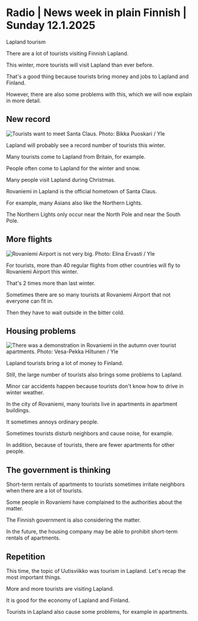 # Radio \| News week in plain Finnish \| Sunday 12.1.2025

Lapland tourism

There are a lot of tourists visiting Finnish Lapland.

This winter, more tourists will visit Lapland than ever before.

That's a good thing because tourists bring money and jobs to Lapland and Finland.

However, there are also some problems with this, which we will now explain in more detail.

## New record

![Tourists want to meet Santa Claus. Photo: Bikka Puoskari / Yle](https://images.cdn.yle.fi/image/upload/c_crop,h_2268,w_4032,x_0,y_246/ar_1.777777777777777,c_fill,g_faces,h_431,w_767/dpr_1.0/q_auto:eco/f_auto/fl_lossy/v1629291077/39-843442611d01286dcb2)

Lapland will probably see a record number of tourists this winter.

Many tourists come to Lapland from Britain, for example.

People often come to Lapland for the winter and snow.

Many people visit Lapland during Christmas.

Rovaniemi in Lapland is the official hometown of Santa Claus.

For example, many Asians also like the Northern Lights.

The Northern Lights only occur near the North Pole and near the South Pole.

## More flights

![Rovaniemi Airport is not very big. Photo: Elina Ervasti / Yle](https://images.cdn.yle.fi/image/upload/c_crop,h_3496,w_6238,x_0,y_0/ar_1.777777777777777,c_fill,g_faces,h_431,w_767/dpr_1.0/q_auto:eco/f_auto/fl_lossy/v1735903991/39-14020486777c8676c284)

For tourists, more than 40 regular flights from other countries will fly to Rovaniemi Airport this winter.

That's 2 times more than last winter.

Sometimes there are so many tourists at Rovaniemi Airport that not everyone can fit in.

Then they have to wait outside in the bitter cold.

## Housing problems

![There was a demonstration in Rovaniemi in the autumn over tourist apartments. Photo: Vesa-Pekka Hiltunen / Yle](https://images.cdn.yle.fi/image/upload/c_crop,h_3375,w_6000,x_0,y_222/ar_1.777777777777777,c_fill,g_faces,h_431,w_767/dpr_1.0/q_auto:eco/f_auto/fl_lossy/v1725467447/39-134373666d88a90c2903)

Lapland tourists bring a lot of money to Finland.

Still, the large number of tourists also brings some problems to Lapland.

Minor car accidents happen because tourists don't know how to drive in winter weather.

In the city of Rovaniemi, many tourists live in apartments in apartment buildings.

It sometimes annoys ordinary people.

Sometimes tourists disturb neighbors and cause noise, for example.

In addition, because of tourists, there are fewer apartments for other people.

## The government is thinking

Short-term rentals of apartments to tourists sometimes irritate neighbors when there are a lot of tourists.

Some people in Rovaniemi have complained to the authorities about the matter.

The Finnish government is also considering the matter.

In the future, the housing company may be able to prohibit short-term rentals of apartments.

## Repetition

This time, the topic of Uutisviikko was tourism in Lapland. Let's recap the most important things.

More and more tourists are visiting Lapland.

It is good for the economy of Lapland and Finland.

Tourists in Lapland also cause some problems, for example in apartments.
